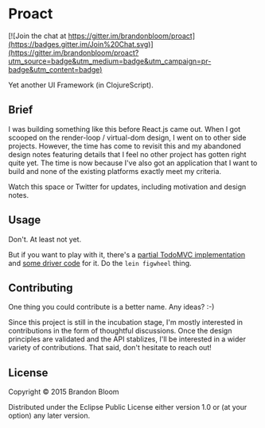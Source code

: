# Proact

[![Join the chat at https://gitter.im/brandonbloom/proact](https://badges.gitter.im/Join%20Chat.svg)](https://gitter.im/brandonbloom/proact?utm_source=badge&utm_medium=badge&utm_campaign=pr-badge&utm_content=badge)

Yet another UI Framework (in ClojureScript).

## Brief

I was building something like this before React.js came out. When I got scooped
on the render-loop / virtual-dom design, I went on to other side projects.
However, the time has come to revisit this and my abandoned design notes
featuring details that I feel no other project has gotten right quite yet. The
time is now because I've also got an application that I want to build and none
of the existing platforms exactly meet my criteria.

Watch this space or Twitter for updates, including motivation and design notes.

## Usage

Don't. At least not yet.

But if you want to play with it, there's a [partial TodoMVC implementation][1]
and [some driver code][2] for it.  Do the `lein figwheel` thing.

## Contributing

One thing you could contribute is a better name. Any ideas? :-)

Since this project is still in the incubation stage, I'm mostly interested in
contributions in the form of thoughtful discussions. Once the design principles
are validated and the API stablizes, I'll be interested in a wider variety of
contributions. That said, don't hesitate to reach out!

## License

Copyright © 2015 Brandon Bloom

Distributed under the Eclipse Public License either version 1.0 or (at
your option) any later version.


[1]: ./src/proact/examples/todo.cljs
[2]: ./src/proact/core.cljs
